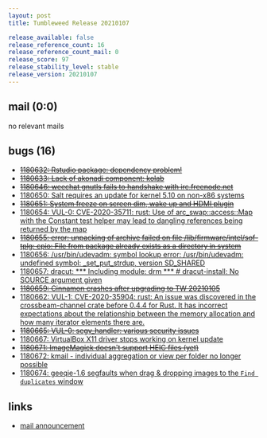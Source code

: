```yaml
---
layout: post
title: Tumbleweed Release 20210107

release_available: false
release_reference_count: 16
release_reference_count_mail: 0
release_score: 97
release_stability_level: stable
release_version: 20210107
---
```


## mail (0:0)

no relevant mails

## bugs (16)

<!--more-->

- ~~[1180632: Rstudio package: dependency problem!](https://bugzilla.opensuse.org/show_bug.cgi?id=1180632)~~
- ~~[1180633: Lack of akonadi component: kolab](https://bugzilla.opensuse.org/show_bug.cgi?id=1180633)~~
- ~~[1180646: weechat gnutls fails to handshake with irc.freenode.net](https://bugzilla.opensuse.org/show_bug.cgi?id=1180646)~~
- [1180650: Salt requires an update for kernel 5.10 on non-x86 systems](https://bugzilla.opensuse.org/show_bug.cgi?id=1180650)
- ~~[1180651: System freeze on screen dim, wake up and HDMI plugin](https://bugzilla.opensuse.org/show_bug.cgi?id=1180651)~~
- [1180654: VUL-0: CVE-2020-35711: rust: Use of arc_swap::access::Map with the Constant test helper may lead to dangling references being returned by the map](https://bugzilla.opensuse.org/show_bug.cgi?id=1180654)
- ~~[1180655: error: unpacking of archive failed on file /lib/firmware/intel/sof-tplg: cpio: File from package already exists as a directory in system](https://bugzilla.opensuse.org/show_bug.cgi?id=1180655)~~
- [1180656: /usr/bin/udevadm: symbol lookup error: /usr/bin/udevadm: undefined symbol: _set_put_strdup, version SD_SHARED](https://bugzilla.opensuse.org/show_bug.cgi?id=1180656)
- [1180657: dracut: *** Including module: drm *** # dracut-install: No SOURCE argument given](https://bugzilla.opensuse.org/show_bug.cgi?id=1180657)
- ~~[1180659: Cinnamon crashes after upgrading to TW 20210105](https://bugzilla.opensuse.org/show_bug.cgi?id=1180659)~~
- [1180662: VUL-1: CVE-2020-35904: rust: An issue was discovered in the crossbeam-channel crate before 0.4.4 for Rust. It has incorrect expectations about the relationship between the memory allocation and how many iterator elements there are.](https://bugzilla.opensuse.org/show_bug.cgi?id=1180662)
- ~~[1180665: VUL-0: segv_handler: various security issues](https://bugzilla.opensuse.org/show_bug.cgi?id=1180665)~~
- [1180667: VirtualBox X11 driver stops working on kernel update](https://bugzilla.opensuse.org/show_bug.cgi?id=1180667)
- ~~[1180671: ImageMagick doesn't support HEIC files (yet)](https://bugzilla.opensuse.org/show_bug.cgi?id=1180671)~~
- [1180672: kmail - individual aggregation or view per folder no longer possible](https://bugzilla.opensuse.org/show_bug.cgi?id=1180672)
- [1180674: geeqie-1.6 segfaults when drag & dropping images to the `Find duplicates` window](https://bugzilla.opensuse.org/show_bug.cgi?id=1180674)



## links

- [mail announcement](https://github.com/boombatower/tumbleweed-review/issues/10)
